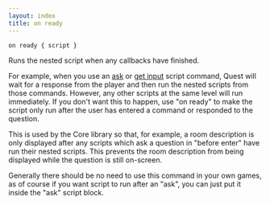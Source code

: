 ```yaml
---
layout: index
title: on ready
---
```


    on ready { script } 

Runs the nested script when any callbacks have finished.

For example, when you use an [ask](ask.html) or [get input](get_input.html) script command, Quest will wait for a response from the player and then run the nested scripts from those commands. However, any other scripts at the same level will run immediately. If you don't want this to happen, use "on ready" to make the script only run after the user has entered a command or responded to the question.

This is used by the Core library so that, for example, a room description is only displayed after any scripts which ask a question in "before enter" have run their nested scripts. This prevents the room description from being displayed while the question is still on-screen.

Generally there should be no need to use this command in your own games, as of course if you want script to run after an "ask", you can just put it inside the "ask" script block.
